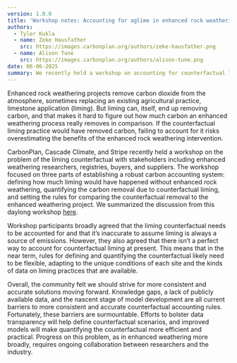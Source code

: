 ```yaml
---
version: 1.0.0
title: 'Workshop notes: Accounting for aglime in enhanced rock weathering'
authors:
  - Tyler Kukla
  - name: Zeke Hausfather
    src: https://images.carbonplan.org/authors/zeke-hausfather.png
  - name: Alison Tune
    src: https://images.carbonplan.org/authors/alison-tune.png
date: 06-06-2025
summary: We recently held a workshop on accounting for counterfactual liming in enhanced weathering. Attendees agreed the counterfactual must be considered, but for now there is no single best way to do so.
---
```


Enhanced rock weathering projects remove carbon dioxide from the atmosphere, sometimes replacing an existing agricultural practice, limestone application (liming). But liming can, itself, end up removing carbon, and that makes it hard to figure out how much carbon an enhanced weathering process really removes in comparison. If the counterfactual liming practice would have removed carbon, failing to account for it risks overestimating the benefits of the enhanced rock weathering intervention.

CarbonPlan, Cascade Climate, and Stripe recently held a workshop on the problem of the liming counterfactual with stakeholders including enhanced weathering researchers, registries, buyers, and suppliers. The workshop focused on three parts of establishing a robust carbon accounting system: defining how much liming would have happened without enhanced rock weathering, quantifying the carbon removal due to counterfactual liming, and setting the rules for comparing the counterfactual removal to the enhanced weathering project. We summarized the discussion from this daylong workshop [here](https://files.carbonplan.org/Aglime-Workshop-Report.pdf).

Workshop participants broadly agreed that the liming counterfactual needs to be accounted for and that it’s inaccurate to assume liming is always a source of emissions. However, they also agreed that there isn’t a perfect way to account for counterfactual liming at present. This means that in the near term, rules for defining and quantifying the counterfactual likely need to be flexible, adapting to the unique conditions of each site and the kinds of data on liming practices that are available.

Overall, the community felt we should strive for more consistent and accurate solutions moving forward. Knowledge gaps, a lack of publicly available data, and the nascent stage of model development are all current barriers to more consistent and accurate counterfactual accounting rules. Fortunately, these barriers are surmountable. Efforts to bolster data transparency will help define counterfactual scenarios, and improved models will make quantifying the counterfactual more efficient and practical. Progress on this problem, as in enhanced weathering more broadly, requires ongoing collaboration between researchers and the industry.
